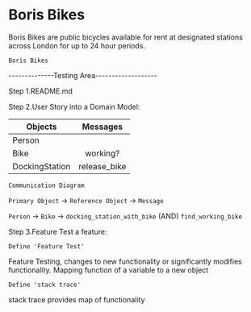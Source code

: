 # Boris Bikes #

Boris Bikes are public bicycles available for rent at designated stations across London for up to 24 hour periods.

```Boris Bikes```


--------------Testing Area-------------------

Step 1.README.md

Step 2.User Story into a Domain Model:


|Objects        | Messages          |
|---------------|:-----------------:|
|Person         |                   |
|Bike           |working?           |
|DockingStation |release_bike       |



```Communication Diagram```

```Primary Object``` → ```Reference Object``` → ```Message```

```Person``` → ```Bike``` → ```docking_station_with_bike```  (AND) ```find_working_bike```

Step 3.Feature Test a feature:

```Define 'Feature Test'``` 

Feature Testing, changes to new functionality or significantly modifies functionality. Mapping function of a variable to a new object

```Define 'stack trace'```

stack trace provides map of functionality


